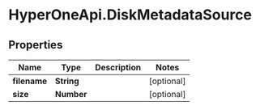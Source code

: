 # HyperOneApi.DiskMetadataSource

## Properties
Name | Type | Description | Notes
------------ | ------------- | ------------- | -------------
**filename** | **String** |  | [optional] 
**size** | **Number** |  | [optional] 


